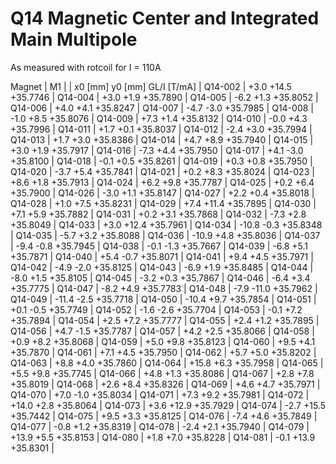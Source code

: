 Q14 Magnetic Center and Integrated Main Multipole
=================================================

As measured with rotcoil for I = 110A

Magnet  |             M1               |
        | x0 [mm]  y0 [mm] GL/I [T/mA] |
Q14-002 |    +3.0    +14.5   +35.7746  |
Q14-004 |    +3.0     +1.9   +35.7890  |
Q14-005 |    -6.2     +1.3   +35.8052  |
Q14-006 |    +4.0     +4.1   +35.8247  |
Q14-007 |    -4.7     -3.0   +35.7985  |
Q14-008 |    -1.0     +8.5   +35.8076  |
Q14-009 |    +7.3     +1.4   +35.8132  |
Q14-010 |    -0.0     +4.3   +35.7996  |
Q14-011 |    +1.7     +0.1   +35.8037  |
Q14-012 |    -2.4     +3.0   +35.7994  |
Q14-013 |    +1.7     +3.0   +35.8386  |
Q14-014 |    +4.7     +8.9   +35.7940  |
Q14-015 |    +3.0     +1.9   +35.7917  |
Q14-016 |    -7.3     +4.4   +35.7950  |
Q14-017 |    +4.1     -3.0   +35.8100  |
Q14-018 |    -0.1     +0.5   +35.8261  |
Q14-019 |    +0.3     +0.8   +35.7950  |
Q14-020 |    -3.7     +5.4   +35.7841  |
Q14-021 |    +0.2     +8.3   +35.8024  |
Q14-023 |    +8.6     +1.8   +35.7913  |
Q14-024 |    +6.2     +9.8   +35.7787  |
Q14-025 |    +0.2     +6.4   +35.7900  |
Q14-026 |    -3.0     +1.1   +35.8147  |
Q14-027 |    +2.2     +0.4   +35.8018  |
Q14-028 |    +1.0     +7.5   +35.8231  |
Q14-029 |    +7.4    +11.4   +35.7895  |
Q14-030 |    +7.1     +5.9   +35.7882  |
Q14-031 |    +0.2     +3.1   +35.7868  |
Q14-032 |    -7.3     +2.8   +35.8049  |
Q14-033 |    +3.0    +12.4   +35.7961  |
Q14-034 |   -10.8     -0.3   +35.8348  |
Q14-035 |    -5.7     +3.2   +35.8088  |
Q14-036 |   -10.9     +4.8   +35.8036  |
Q14-037 |    -9.4     -0.8   +35.7945  |
Q14-038 |    -0.1     -1.3   +35.7667  |
Q14-039 |    -6.8     +5.1   +35.7871  |
Q14-040 |    +5.4     -0.7   +35.8071  |
Q14-041 |    +9.4     +4.5   +35.7971  |
Q14-042 |    -4.9     -2.0   +35.8125  |
Q14-043 |    -6.9     +1.9   +35.8485  |
Q14-044 |    -8.0     +1.5   +35.8105  |
Q14-045 |    -3.2     +0.3   +35.7867  |
Q14-046 |    -6.4     +3.4   +35.7775  |
Q14-047 |    -8.2     +4.9   +35.7783  |
Q14-048 |    -7.9    -11.0   +35.7962  |
Q14-049 |   -11.4     -2.5   +35.7718  |
Q14-050 |   -10.4     +9.7   +35.7854  |
Q14-051 |    +0.1     -0.5   +35.7749  |
Q14-052 |    -1.6     -2.6   +35.7704  |
Q14-053 |    -0.1     +7.2   +35.7894  |
Q14-054 |    +2.5     +7.2   +35.7777  |
Q14-055 |    +2.4     +1.2   +35.7895  |
Q14-056 |    +4.7     -1.5   +35.7787  |
Q14-057 |    +4.2     +2.5   +35.8066  |
Q14-058 |    +0.9     +8.2   +35.8068  |
Q14-059 |    +5.0     +9.8   +35.8123  |
Q14-060 |    +9.5     +4.1   +35.7870  |
Q14-061 |    +7.1     +4.5   +35.7950  |
Q14-062 |    +5.7     +5.0   +35.8202  |
Q14-063 |    +8.8     +4.0   +35.7860  |
Q14-064 |   +15.8     +6.3   +35.7958  |
Q14-065 |    +5.5     +9.8   +35.7745  |
Q14-066 |    +4.8     +1.3   +35.8086  |
Q14-067 |    +2.8     +7.8   +35.8019  |
Q14-068 |    +2.6     +8.4   +35.8326  |
Q14-069 |    +4.6     +4.7   +35.7971  |
Q14-070 |    +7.0     -1.0   +35.8034  |
Q14-071 |    +7.3     +9.2   +35.7981  |
Q14-072 |   +14.0     +2.8   +35.8064  |
Q14-073 |    +3.6    +12.9   +35.7929  |
Q14-074 |    -2.7    +15.5   +35.7442  |
Q14-075 |    +9.5     +3.3   +35.8125  |
Q14-076 |    -7.4     +4.6   +35.7849  |
Q14-077 |    -0.8     +1.2   +35.8319  |
Q14-078 |    -2.4     +2.1   +35.7940  |
Q14-079 |   +13.9     +5.5   +35.8153  |
Q14-080 |    +1.8     +7.0   +35.8228  |
Q14-081 |    -0.1    +13.9   +35.8301  |
